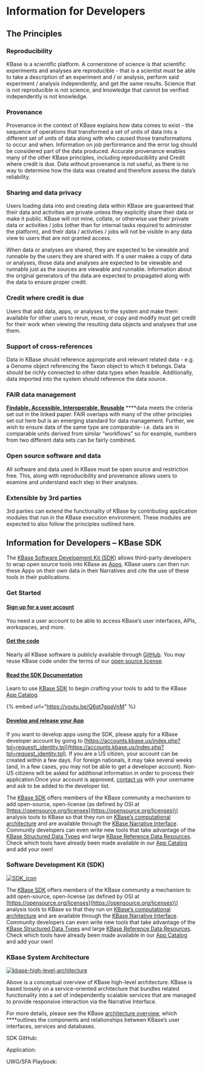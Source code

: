 # Information for Developers

## **The Principles**

### **Reproducibility**

KBase is a scientific platform. A cornerstone of science is that scientific experiments and analyses are reproducible - that is a scientist must be able to take a description of an experiment and / or analysis, perform said experiment / analysis independently, and get the same results. Science that is not reproducible is not science, and knowledge that cannot be verified independently is not knowledge.

### **Provenance**

Provenance in the context of KBase explains how data comes to exist - the sequence of operations that transformed a set of units of data into a different set of units of data along with who caused those transformations to occur and when. Information on job performance and the error log should be considered part of the data produced. Accurate provenance enables many of the other KBase principles, including reproducibility and Credit where credit is due. Data without provenance is not useful, as there is no way to determine how the data was created and therefore assess the data’s reliability.

### **Sharing and data privacy**

Users loading data into and creating data within KBase are guaranteed that their data and activities are private unless they explicitly share their data or make it public. KBase will not mine, collate, or otherwise use their private data or activities / jobs \(other than for internal tasks required to administer the platform\), and their data / activities / jobs will not be visible in any data view to users that are not granted access.

When data or analyses are shared, they are expected to be viewable and runnable by the users they are shared with. If a user makes a copy of data or analyses, those data and analyses are expected to be viewable and runnable just as the sources are viewable and runnable. Information about the original generators of the data are expected to propagated along with the data to ensure proper credit. 

### **Credit where credit is due**

Users that add data, apps, or analyses to the system and make them available for other users to rerun, reuse, or copy and modify must get credit for their work when viewing the resulting data objects and analyses that use them.

### **Support of cross-references**

Data in KBase should reference appropriate and relevant related data - e.g. a Genome object referencing the Taxon object to which it belongs. Data should be richly connected to other data types when feasible. Additionally, data imported into the system should reference the data source.

### **FAIR data management**

[**Findable, Accessible, Interoperable, Reusable**](https://www.nature.com/articles/sdata201618) ****data meets the criteria set out in the linked paper. FAIR overlaps with many of the other principles set out here but is an emerging standard for data management. Further, we wish to ensure data of the same type are comparable- i.e. data are in comparable units derived from similar “workflows” so for example, numbers from two different data sets can be fairly combined. 

### **Open source software and data**

All software and data used in KBase must be open source and restriction free. This, along with reproducibility and provenance allows users to examine and understand each step in their analyses.

### **Extensible by 3rd parties**

3rd parties can extend the functionality of KBase by contributing application modules that run in the KBase execution environment. These modules are expected to also follow the principles outlined here.



## Information for Developers – KBase SDK

The [KBase Software Development Kit \(SDK\)](https://github.com/kbase/kb_sdk/blob/master/README.md) allows third-party developers to wrap open source tools into KBase as [Apps](https://narrative.kbase.us/#appcatalog). KBase users can then run these Apps on their own data in their Narratives and cite the use of these tools in their publications.

### Get Started

#### [Sign up for a user account](https://kbase.us/sign-up-for-a-kbase-account/)

You need a user account to be able to access KBase’s user interfaces, APIs, workspaces, and more.

#### [Get the code](https://github.com/kbase)

Nearly all KBase software is publicly available through [GitHub](https://github.com/kbase). You may reuse KBase code under the terms of our [open source license](https://github.com/kbase/project_guides/blob/master/LICENSE).

#### [Read the SDK Documentation](https://kbase.github.io/kb_sdk_docs/)

Learn to use [KBase SDK](https://kbase.github.io/kb_sdk_docs/) to begin crafting your tools to add to the KBase [App Catalog](https://kbase.us/apps/).

{% embed url="https://youtu.be/Q6qt7gqaVnM" %}



#### [Develop and release your App](https://kbase.us/contact-us/)

If you want to develop apps using the SDK, please apply for a KBase developer account by going to [https://accounts.kbase.us/index.php?tpl=request\_identity.tpl](https://accounts.kbase.us/index.php?tpl=request_identity.tpl). If you are a US citizen, your account can be created within a few days. For foreign nationals, it may take several weeks \(and, in a few cases, you may not be able to get a developer account\). Non-US citizens will be asked for additional information in order to process their application.Once your account is approved, [contact us](https://kbase.us/contact-us/) with your username and ask to be added to the developer list.

The [KBase SDK](https://github.com/kbase/kb_sdk) offers members of the KBase community a mechanism to add open-source, open-license \(as defined by OSI at [https://opensource.org/licenses](https://opensource.org/licenses)\) analysis tools to KBase so that they run on [KBase’s computational architecture](https://github.com/kbase/KBaseDeveloperBootstrap/blob/master/README.md) and are available through the [KBase Narrative Interface](https://narrative.kbase.us/). Community developers can even write new tools that take advantage of the [KBase Structured Data Types](https://narrative.kbase.us/#catalog/datatypes) and large [KBase Reference Data Resources](https://kbase.us/data-policy-and-sources/). Check which tools have already been made available in our [App Catalog](https://kbase.us/apps/) and add your own!

### Software Development Kit \(SDK\)

[![SDK\_icon](https://kbase.us/wp-content/uploads/2016/10/SDK_icon.jpg)](https://kbase.us/wp-content/uploads/2016/10/SDK_icon.jpg)

The [KBase SDK](https://github.com/kbase/kb_sdk) offers members of the KBase community a mechanism to add open-source, open-license \(as defined by OSI at [https://opensource.org/licenses](https://opensource.org/licenses)\) analysis tools to KBase so that they run on [KBase’s computational architecture](https://github.com/kbase/KBaseDeveloperBootstrap/blob/master/README.md) and are available through the [KBase Narrative Interface](https://narrative.kbase.us/). Community developers can even write new tools that take advantage of the [KBase Structured Data Types](https://narrative.kbase.us/#catalog/datatypes) and large [KBase Reference Data Resources](https://kbase.us/data-policy-and-sources/). Check which tools have already been made available in our [App Catalog](https://kbase.us/apps/) and add your own!

### KBase System Architecture

[![kbase-high-level-architecture](https://kbase.us/wp-content/uploads/2014/12/kbase-high-level-architecture.jpg)](https://kbase.us/wp-content/uploads/2014/12/kbase-high-level-architecture.jpg)

Above is a conceptual overview of KBase high-level architecture. KBase is based loosely on a service-oriented architecture that bundles related functionality into a set of independently scalable services that are managed to provide responsive interaction via the Narrative Interface.

For more details, please see the KBase [architecture overview](https://github.com/kbase/KBaseDeveloperBootstrap/blob/master/README.md), which ****outlines the components and relationships between KBase’s user interfaces, services and databases.  


SDK GitHub:

Application:

UWG/SFA Playbook:




